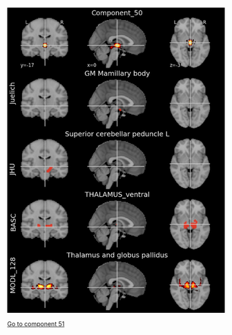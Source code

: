


![50](preliminary/50.jpg "Component 50")

[Go to component 51](https://parietal-inria.github.io/MODL_atlas/1024/51 "Component 51")
